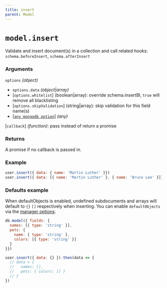 ```yaml
---
title: insert
parent: Model
---
```


# `model.insert`

Validate and insert document(s) in a collection and call related hooks: `schema.beforeInsert`,  `schema.afterInsert`

### Arguments

`options` *(object)*

- `options.data` *(object\|array)*
- [`options.whitelist`] (boolean\|array): override schema.insertBl, `true` will remove all blacklisting
- [`options.skipValidation`] (string\|array): skip validation for this field name(s)
- [[`any mongodb option`](http://mongodb.github.io/node-mongodb-native/3.2/api/Collection.html#insert)] *(any)*

[`callback`] *(function)*: pass instead of return a promise

### Returns

A promise if no callback is passed in.

### Example

```js
user.insert({ data: { name: 'Martin Luther' }})
user.insert({ data: [{ name: 'Martin Luther' }, { name: 'Bruce Lee' }]})
```

### Defaults example

When defaultObjects is enabled, undefined subdocuments and arrays will default to `{}` `[]` respectively when inserting. You can enable `defaultObjects` via the [manager options](../manager#arguments).

```js
db.model({ fields: {
  names: [{ type: 'string' }],
  pets: {
    name: { type: 'string' },
    colors: [{ type: 'string' }]
  }
}})

user.insert({ data: {} }).then(data => {
  // data = {
  //   names: [],
  //   pets: { colors: [] }
  // }
})
```
